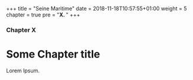 +++
title = "Seine Maritime"
date = 2018-11-18T10:57:55+01:00
weight = 5
chapter = true
pre = "<b>X. </b>"
+++

### Chapter X

# Some Chapter title

Lorem Ipsum.